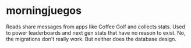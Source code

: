 # morningjuegos

Reads share messages from apps like Coffee Golf and collects stats. Used to power leaderboards and next gen stats that have no reason to exist. No, the migrations don't really work. But neither does the database design.
